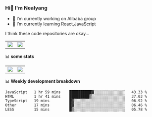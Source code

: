 ### Hi👋 I'm Nealyang

- 🔭 I’m currently working on Alibaba group
- 🌱 I’m currently learning React,JavaScript


I think these code repositories are okay...

<table>
  <tbody>
    <tr>
      <td>
        <a href="https://github.com/Nealyang/React-Express-Blog-Demo">
          <img align="center" src="https://github-readme-stats.vercel.app/api/pin/?username=Nealyang&repo=React-Express-Blog-Demo&theme=chartreuse-dark" />
        </a>
      </td>
       <td>
        <a href="https://github.com/Nealyang/PersonalBlog">
          <img align="center" src="https://github-readme-stats.vercel.app/api/pin/?username=Nealyang&repo=PersonalBlog&theme=chartreuse-dark" />
        </a>
      </td>
    </tr>
  </tbody>
</table>

📊 **some stats**


<table>
  <tbody>
    <tr>
      <td>
          <img align="center" src="https://github-readme-stats.vercel.app/api?username=Nealyang&theme=chartreuse-dark&show_icons=true" />
      </td>
       <td>
          <img align="center" src="https://github-readme-stats.vercel.app/api/top-langs/?username=Nealyang&theme=chartreuse-dark" />
      </td>
    </tr>
  </tbody>
</table>

📊 **Weekly development breakdown**

<!--START_SECTION:waka-->
```text
JavaScript   1 hr 59 mins    ██████████▓░░░░░░░░░░░░░░   43.33 % 
HTML         1 hr 41 mins    █████████▒░░░░░░░░░░░░░░░   37.03 % 
TypeScript   19 mins         █▓░░░░░░░░░░░░░░░░░░░░░░░   06.92 % 
Other        17 mins         █▓░░░░░░░░░░░░░░░░░░░░░░░   06.46 % 
LESS         15 mins         █▒░░░░░░░░░░░░░░░░░░░░░░░   05.78 % 
```
<!--END_SECTION:waka-->

